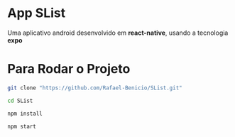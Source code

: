 # App SList

Uma aplicativo android desenvolvido em **react-native**, usando a tecnologia **expo**

# Para Rodar o Projeto

```bash
git clone "https://github.com/Rafael-Benicio/SList.git"

cd SList

npm install

npm start
```
